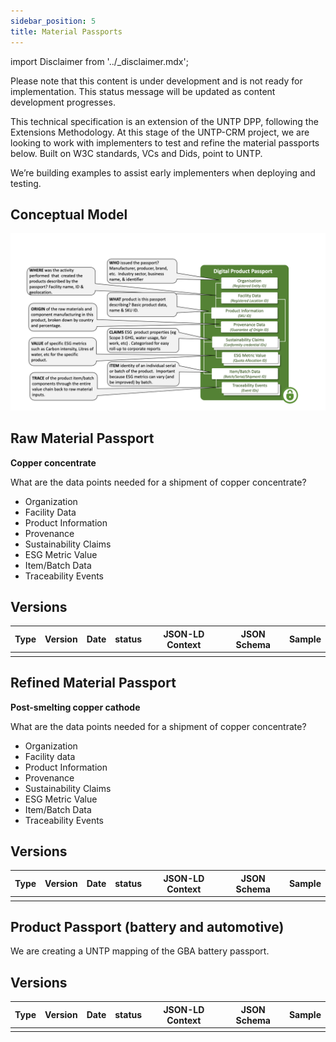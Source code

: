 ```yaml
---
sidebar_position: 5
title: Material Passports
---
```


import Disclaimer from '../\_disclaimer.mdx';

<Disclaimer />

Please note that this content is under development and is not ready for implementation. This status message will be updated as content development progresses.

This technical specification is an extension of the UNTP DPP, following the Extensions Methodology. At this stage of the UNTP-CRM project, we are looking to work with implementers to test and refine the material passports below. Built on W3C standards, VCs and Dids, point to UNTP. 

We’re building examples to assist early implementers when deploying and testing. 

## Conceptual Model

![Conceptual DPP Model](DigitalProductPassport.png)

## Raw Material Passport​

**Copper concentrate**

What are the data points needed for a shipment of copper concentrate?

* Organization
* Facility Data
* Product Information
* Provenance
* Sustainability Claims
* ESG Metric Value
* Item/Batch Data
* Traceability Events 

## Versions

| Type | Version | Date | status | JSON-LD Context | JSON Schema | Sample |
| --- | ---- | ------ | --- | --- | ---| ---|
|   |   |   |  |   |  |  |

## Refined Material Passport

**Post-smelting copper cathode** 

What are the data points needed for a shipment of copper concentrate?

* Organization
* Facility data
* Product Information
* Provenance
* Sustainability Claims
* ESG Metric Value
* Item/Batch Data
* Traceability Events 

## Versions

| Type | Version | Date | status | JSON-LD Context | JSON Schema | Sample |
| --- | ---- | ------ | --- | --- | ---| ---|
|   |   |   |  |   |  |  |


## Product Passport (battery and automotive)

We are creating a UNTP mapping of the GBA battery passport.

## Versions

| Type | Version | Date | status | JSON-LD Context | JSON Schema | Sample |
| --- | ---- | ------ | --- | --- | ---| ---|
|   |   |   |  |   |  |  |
